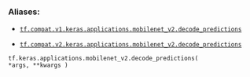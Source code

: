 

### Aliases:

- [ `tf.compat.v1.keras.applications.mobilenet_v2.decode_predictions` ](/api_docs/python/tf/keras/applications/mobilenet_v2/decode_predictions)

- [ `tf.compat.v2.keras.applications.mobilenet_v2.decode_predictions` ](/api_docs/python/tf/keras/applications/mobilenet_v2/decode_predictions)


<devsite-code><pre class="prettyprint lang-python" translate="no" dir="ltr" is-upgraded=""><code translate="no" dir="ltr">tf.keras.applications.mobilenet_v2.decode_predictions(
    *args,
    **kwargs
)
</code></pre></devsite-code>
